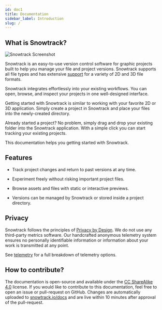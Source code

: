 ```yaml
---
id: doc1
title: Documentation
sidebar_label: Introduction
slug: /
---
```



## What is Snowtrack?

![Snowtrack Screenshot](https://www.snowtrack.io/images/gaspe.png)

Snowtrack is an easy-to-use version control software for graphic projects built to help you manage your file and project versions. Snowtrack supports all file types and has extensive [support](file-support.md) for a variety of 2D and 3D file formats.

Snowtrack integrates effortlessly into your existing workflows. You can open, browse, and inspect your projects in one well-designed interface.

Getting started with Snowtrack is similar to working with your favorite 2D or 3D application. Simply create a project in Snowtrack and place your files into the newly-created directory.

Already started a project? No problem, simply drag and drop your existing folder into the Snowtrack application. With a simple click you can start tracking your existing projects.

This documentation helps you getting started with Snowtrack.

## Features

- Track project changes and return to past versions at any time.

- Experiment freely without risking important project files.

- Browse assets and files with static or interactive previews.

- Versions can be managed by Snowtrack or stored inside a project directory.

## Privacy

Snowtrack follows the principles of [Privacy by Design](https://en.wikipedia.org/wiki/Privacy_by_design). We do not use any third-party metrics software. Our handcrafted anonymous telemetry system ensures no personally identifiable information or information about your work is transmitted at any point.

See [telemetry](telemetry.md) for a full breakdown of telemetry options.

## How to contribute?

The documentation is open-source and available under the [CC ShareAlike 4.0](https://creativecommons.org/licenses/by-sa/4.0/) license.
If you would like to contribute to this documentation, feel free to open an issue or pull-request on GitHub. Changes are automatically uploaded to [snowtrack.io/docs](https://www.snowtrack.io/docs) and are live within 10 minutes after approval of the pull-request.
